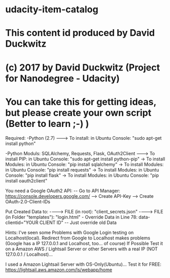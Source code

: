 # udacity-item-catalog
# This content id produced by David Duckwitz
# (c) 2017 by David Duckwitz (Project for Nanodegree - Udacity)
# You can take this for getting ideas, but please create your own script (Better to learn ;-) )

Required:
-Python (2.7) 
---> To install: in Ubuntu Console: "sudo apt-get install python"

-Python Moduls: SQLAlchemy, Requests, Flask, OAuth2Client
---> To install PIP: in Ubuntu Console: "sudo apt-get install python-pip"
  -> To install Modules: in Ubuntu Console: "pip install sqlalchemy"
  -> To install Modules: in Ubuntu Console: "pip install requests"
  -> To install Modules: in Ubuntu Console: "pip install flask"
  -> To install Modules: in Ubuntu Console: "pip install oauth2client"
  
You need a Google OAuth2 API:
-- Go to API Manager: https://console.developers.google.com/
  --> Create API-Key 
  --> Create OAuth-2.0-Client-IDs
  
Put Created Data to:
---->	FILE (in root): "client_secrets.json"
---->	FILE (in Folder "templates"): "login.html" - Override Data in Line 78: data-clientid="YOUR CLIENT ID"
-- Just override old Data

Hints:
I've seen some Problems with Google Login testing on Localhost(local).
Redirect from Google to Localhost makes problems (Google has a IP 127.0.0.1 and Localhost, too... of course)
If Possible Test it on a Amazon AWS / Lightsail Server or other Servers with a real IP (NOT 127.0.0.1 / Localhost)...

I used a Amazon Lightsail Server with OS-Only(Ubuntu)...
Test it for FREE: https://lightsail.aws.amazon.com/ls/webapp/home

